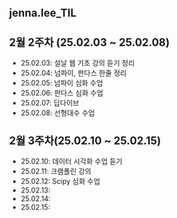 ## jenna.lee_TIL

## 2월 2주차 (25.02.03 ~ 25.02.08)
* 25.02.03: 설날 웹 기초 강의 듣기 정리
* 25.02.04: 넘파이, 판다스 한줄 정리
* 25.02.05: 넘파이 심화 수업
* 25.02.06: 판다스 심화 수업
* 25.02.07: 딥다이브
* 25.02.08: 선형대수 수업

## 2월 3주차(25.02.10 ~ 25.02.15)
* 25.02.10: 데이터 시각화 수업 듣기
* 25.02.11: 크램폴린 강의
* 25.02.12: Scipy 심화 수업
* 25.02.13:
* 25.02.14:
* 25.02.15:
